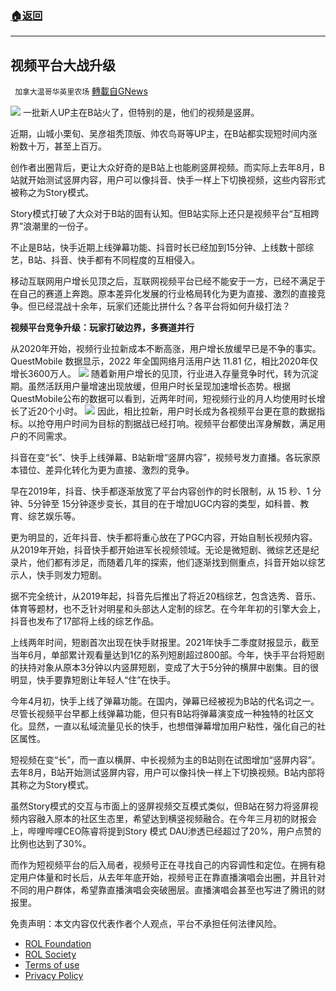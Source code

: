###  [:house:返回](README.md)
---


## 视频平台大战升级
` 加拿大温哥华英里农场` [轉載自GNews](https://gnews.org/zh-hans/2594136/)

![](https://n.sinaimg.cn/tech/crawl/166/w550h416/20220524/dd90-ffdb259d53ba26f4341061259540d04c.png) 
一批新人UP主在B站火了，但特别的是，他们的视频是竖屏。
 
近期，山城小栗旬、吴彦祖秃顶版、帅农鸟哥等UP主，在B站都实现短时间内涨粉数十万，甚至上百万。
 
创作者出圈背后，更让大众好奇的是B站上也能刷竖屏视频。而实际上去年8月，B站就开始测试竖屏内容，用户可以像抖音、快手一样上下切换视频，这些内容形式被称之为Story模式。
 
Story模式打破了大众对于B站的固有认知。但B站实际上还只是视频平台“互相跨界”浪潮里的一份子。
 
不止是B站，快手近期上线弹幕功能、抖音时长已经加到15分钟、上线数十部综艺，B站、抖音、快手都有不同程度的互相侵入。
 
移动互联网用户增长见顶之后，互联网视频平台已经不能安于一方，已经不满足于在自己的赛道上奔跑。原本差异化发展的行业格局转化为更为直接、激烈的直接竞争。但已经混战十余年，玩家们还能比拼什么？各平台将如何升级打法？
 
**视频平台竞争升级：玩家打破边界，多赛道并行**
 
从2020年开始，视频行业拉新成本不断高涨，用户增长放缓早已是不争的事实。QuestMobile 数据显示，2022 年全国网络月活用户达 11.81 亿，相比2020年仅增长3600万人。
 ![](https://n.sinaimg.cn/tech/crawl/108/w550h358/20220524/7ab4-1fadc45ab4a1f7ff3417a2679b0f66e4.jpg) 
随着新用户增长的见顶，行业进入存量竞争时代，转为沉淀期。虽然活跃用户量增速出现放缓，但用户时长呈现加速增长态势。根据QuestMobile公布的数据可以看到，近两年时间，短视频行业的月人均使用时长增长了近20个小时。
 ![](https://n.sinaimg.cn/tech/crawl/24/w500h324/20220524/07b8-011afd1bf2923544c2d8976b2737c985.jpg) 
因此，相比拉新，用户时长成为各视频平台更在意的数据指标。以抢夺用户时间为目标的割据战已经打响。视频平台都使出浑身解数，满足用户的不同需求。
 
抖音在变“长”、快手上线弹幕、B站新增“竖屏内容”，视频号发力直播。各玩家原本错位、差异化转化为更为直接、激烈的竞争。
 
早在2019年，抖音、快手都逐渐放宽了平台内容创作的时长限制，从 15 秒、1 分钟、5分钟至 15分钟逐步变长，其目的在于增加UGC内容的类型，如科普、教育、综艺娱乐等。
 
更为明显的，近年抖音、快手都将重心放在了PGC内容，开始自制长视频内容。从2019年开始，抖音快手都开始进军长视频领域。无论是微短剧、微综艺还是纪录片，他们都有涉足，而随着几年的探索，他们逐渐找到侧重点，抖音开始以综艺示人，快手则发力短剧。
 
据不完全统计，从2019年起，抖音先后推出了将近20档综艺，包含选秀、音乐、体育等题材，也不乏针对明星和头部达人定制的综艺。在今年年初的引擎大会上，抖音也发布了17部将上线的综艺作品。
 
上线两年时间，短剧首次出现在快手财报里。2021年快手二季度财报显示，截至当年6月，单部累计观看量达到1亿的系列短剧超过800部。今年，快手平台将短剧的扶持对象从原本3分钟以内竖屏短剧，变成了大于5分钟的横屏中剧集。目的很明显，快手要靠短剧让年轻人“住”在快手。
 
今年4月初，快手上线了弹幕功能。在国内，弹幕已经被视为B站的代名词之一。尽管长视频平台早都上线弹幕功能，但只有B站将弹幕演变成一种独特的社区文化。显然，一直以私域流量见长的快手，也想借弹幕增加用户粘性，强化自己的社区属性。
 
短视频在变“长”，而一直以横屏、中长视频为主的B站则在试图增加“竖屏内容”。去年8月，B站开始测试竖屏内容，用户可以像抖快一样上下切换视频。B站内部将其称之为Story模式。
 
虽然Story模式的交互与市面上的竖屏视频交互模式类似，但B站在努力将竖屏视频内容融入原本的社区生态里，希望达到横竖视频融合。在今年三月初的财报会上，哔哩哔哩CEO陈睿将提到Story 模式 DAU渗透已经超过了20%，用户点赞的比例也达到了30%。
 
而作为短视频平台的后入局者，视频号正在寻找自己的内容调性和定位。在拥有稳定用户体量和时长后，从去年年底开始，视频号正在靠直播演唱会出圈，并且针对不同的用户群体，希望靠直播演唱会突破圈层。直播演唱会甚至也写进了腾讯的财报里。

免责声明：本文内容仅代表作者个人观点，平台不承担任何法律风险。
  
- [ROL Foundation](https://rolfoundation.org/)
- [ROL Society](https://rolsociety.org/)
- [Terms of use](https://gnews.org/terms-of-use-3/)
- [Privacy Policy](https://gnews.org/privacy-policy/)
